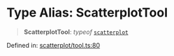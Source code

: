 # Type Alias: ScatterplotTool

> **ScatterplotTool**: *typeof* [`scatterplot`](../variables/scatterplot.md)

Defined in: [scatterplot/tool.ts:80](https://github.com/GeoDaCenter/openassistant/blob/2cb8f20a901f3385efeb40778248119c5e49db78/packages/echarts/src/scatterplot/tool.ts#L80)
